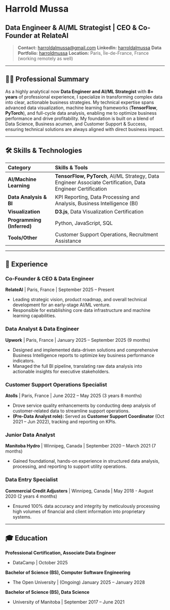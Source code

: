 # Harrold Mussa

## Data Engineer & AI/ML Strategist | CEO & Co-Founder at RelateAl

> **Contact:** harroldalmussa@gmail.com
> **LinkedIn:** [harroldalmussa](https://www.linkedin.com/in/harroldalmussa)
> **Data Portfolio:** [harroldmussa](http://www.datacamp.com/portfolio/harroldmussa)
> **Location:** Paris, Île-de-France, France (working remotely as well)

---

## 👨‍💻 Professional Summary

As a highly analytical now **Data Engineer and AI/ML Strategist** with **8+ years** of professional experience, I specialize in transforming complex data into clear, actionable business strategies. My technical expertise spans advanced data visualization, machine learning frameworks (**TensorFlow**, **PyTorch**), and full-cycle data analysis, enabling me to optimize business performance and drive profitability. My foundation is built on a blend of Data Science, Business acumen, and Customer Support & Success, ensuring technical solutions are always aligned with direct business impact.

---

## 🛠️ Skills & Technologies

| Category | Skills & Tools | 
| :--- | :--- | 
| **AI/Machine Learning** | **TensorFlow, PyTorch**, AI/ML Strategy, Data Engineer Associate Certification, Data Engineer Certification |
| **Data Analysis & BI** | KPI Reporting, Data Processing and Analysis, Business Intelligence (BI) |
| **Visualization** | **D3.js**, Data Visualization Certification |
| **Programming (Inferred)**| Python, JavaScript, SQL | 
| **Tools/Other** | Customer Support Operations, Recruitment Assistance |

---

## 💼 Experience

### **Co-Founder & CEO & Data Engineer**
**RelateAl** | Paris, France | September 2025 – Present

* Leading strategic vision, product roadmap, and overall technical development for an early-stage AI/ML venture.
* Responsible for establishing core data infrastructure and machine learning capabilities.

### **Data Analyst & Data Engineer**
**Upwork** | Paris, France | January 2025 – September 2025 (9 months)

* Designed and implemented data-driven solutions and comprehensive Business Intelligence reports to optimize key business performance indicators.
* Managed the full BI pipeline, translating raw data analysis into actionable insights for executive stakeholders.

### **Customer Support Operations Specialist**
**Atolls** | Paris, France | June 2022 – May 2025 (3 years 8 months)

* Drove service quality enhancements by conducting deep analysis of customer-related data to streamline support operations.
* **(Pre-Data Analyst role):** Served as **Customer Support Coordinator** (Oct 2021 – Jun 2022), tracking and reporting on KPIs.

### **Junior Data Analyst**
**Manitoba Hydro** | Winnipeg, Canada | September 2020 – March 2021 (7 months)

* Gained foundational, hands-on experience in structured data analysis, processing, and reporting to support utility operations.

### **Data Entry Specialist**
**Commercial Credit Adjusters** | Winnipeg, Canada | May 2018 - August 2020 (2 years 4 months)

* Ensured 100% data accuracy and integrity by meticulously processing high volumes of financial and client information into proprietary systems.

---

## 🎓 Education

**Professional Certification, Associate Data Engineer**
* DataCamp | October 2025

**Bachelor of Science (BS), Computer Software Engineering**
* The Open University | (Ongoing) January 2025 – January 2028

**Bachelor of Science (BS), Data Science**
* University of Manitoba | September 2017 – June 2021
